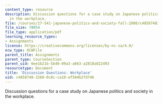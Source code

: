 ```yaml
---
content_type: resource
description: Discussion questions for a case study on Japanese politics and society
  in the workplace.
file: /courses/17-541-japanese-politics-and-society-fall-2008/c485874832600c8cca10ef584b2fd746_questions4.pdf
file_size: 78054
file_type: application/pdf
learning_resource_types:
- Assignments
license: https://creativecommons.org/licenses/by-nc-sa/4.0/
ocw_type: OCWFile
parent_title: Assignments
parent_type: CourseSection
parent_uid: 6ee1b21b-5b40-09a3-a663-a2818a822493
resourcetype: Document
title: 'Discussion Questions: Workplace'
uid: c4858748-3260-0c8c-ca10-ef584b2fd746
---
```

Discussion questions for a case study on Japanese politics and society in the workplace.